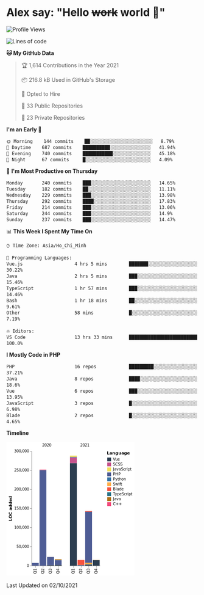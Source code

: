 # Alex say: "Hello ~~work~~ world 🐾"

<!--START_SECTION:waka-->
![Profile Views](http://img.shields.io/badge/Profile%20Views-0-blue)

![Lines of code](https://img.shields.io/badge/From%20Hello%20World%20I%27ve%20Written-758863%20lines%20of%20code-blue)

**🐱 My GitHub Data** 

> 🏆 1,614 Contributions in the Year 2021
 > 
> 📦 216.8 kB Used in GitHub's Storage 
 > 
> 💼 Opted to Hire
 > 
> 📜 33 Public Repositories 
 > 
> 🔑 23 Private Repositories  
 > 
**I'm an Early 🐤** 

```text
🌞 Morning    144 commits    ██░░░░░░░░░░░░░░░░░░░░░░░   8.79% 
🌆 Daytime    687 commits    ██████████░░░░░░░░░░░░░░░   41.94% 
🌃 Evening    740 commits    ███████████░░░░░░░░░░░░░░   45.18% 
🌙 Night      67 commits     █░░░░░░░░░░░░░░░░░░░░░░░░   4.09%

```
📅 **I'm Most Productive on Thursday** 

```text
Monday       240 commits    ███░░░░░░░░░░░░░░░░░░░░░░   14.65% 
Tuesday      182 commits    ██░░░░░░░░░░░░░░░░░░░░░░░   11.11% 
Wednesday    229 commits    ███░░░░░░░░░░░░░░░░░░░░░░   13.98% 
Thursday     292 commits    ████░░░░░░░░░░░░░░░░░░░░░   17.83% 
Friday       214 commits    ███░░░░░░░░░░░░░░░░░░░░░░   13.06% 
Saturday     244 commits    ███░░░░░░░░░░░░░░░░░░░░░░   14.9% 
Sunday       237 commits    ███░░░░░░░░░░░░░░░░░░░░░░   14.47%

```


📊 **This Week I Spent My Time On** 

```text
⌚︎ Time Zone: Asia/Ho_Chi_Minh

💬 Programming Languages: 
Vue.js                   4 hrs 5 mins        ███████░░░░░░░░░░░░░░░░░░   30.22% 
Java                     2 hrs 5 mins        ███░░░░░░░░░░░░░░░░░░░░░░   15.46% 
TypeScript               1 hr 57 mins        ███░░░░░░░░░░░░░░░░░░░░░░   14.46% 
Bash                     1 hr 18 mins        ██░░░░░░░░░░░░░░░░░░░░░░░   9.61% 
Other                    58 mins             █░░░░░░░░░░░░░░░░░░░░░░░░   7.19%

🔥 Editors: 
VS Code                  13 hrs 33 mins      █████████████████████████   100.0%

```

**I Mostly Code in PHP** 

```text
PHP                      16 repos            █████████░░░░░░░░░░░░░░░░   37.21% 
Java                     8 repos             ████░░░░░░░░░░░░░░░░░░░░░   18.6% 
Vue                      6 repos             ███░░░░░░░░░░░░░░░░░░░░░░   13.95% 
JavaScript               3 repos             █░░░░░░░░░░░░░░░░░░░░░░░░   6.98% 
Blade                    2 repos             █░░░░░░░░░░░░░░░░░░░░░░░░   4.65%

```


**Timeline**

![Chart not found](https://raw.githubusercontent.com/alexzvn/alexzvn/main/charts/bar_graph.png) 


 Last Updated on 02/10/2021
<!--END_SECTION:waka-->
